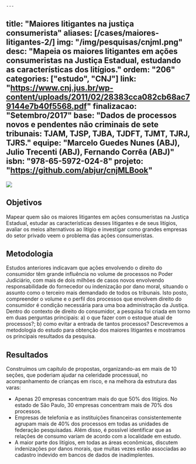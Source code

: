 	---
title: "Maiores litigantes na justiça consumerista"
aliases: [/cases/maiores-litigantes-2/]
img: "/img/pesquisas/cnjml.png"
desc: "Mapeia os maiores litigantes em ações consumeristas na Justiça Estadual, estudando as características dos litígios."
ordem: "206"
categories: ["estudo", "CNJ"]
link: "https://www.cnj.jus.br/wp-content/uploads/2011/02/28383cca082cb68ac79144e7b40f5568.pdf"
finalizacao: "Setembro/2017"
base: "Dados de processos novos e pendentes não criminais de sete tribunais: TJAM, TJSP, TJBA, TJDFT, TJMT, TJRJ, TJRS."
equipe: "Marcelo Guedes Nunes (ABJ), Julio Trecenti (ABJ), Fernando Corrêa (ABJ)"
isbn: "978-65-5972-024-8"
projeto: "https://github.com/abjur/cnjMLBook"
---

![](/img/pesquisas/cnjml.png)

## Objetivos

Mapear  quem são os maiores litigantes em ações consumeristas na Justiça Estadual, estudar as características desses litigantes e de seus litígios, avaliar os meios alternativos ao litígio e investigar como grandes empresas do setor privado veem o problema das ações consumeristas.

## Metodologia

Estudos anteriores indicavam que ações envolvendo o direito do consumidor têm grande influência no volume de processos no Poder Judiciário, com mais de dois milhões de casos novos envolvendo responsabilidade do fornecedor ou indenização por dano moral, situando o assunto como o terceiro mais demandado de todos os tribunais. Isto posto, compreender o volume e o perfil dos processos que envolvem direito do consumidor é condição necessária para uma boa administração da Justiça. Dentro do contexto de direito do consumidor, a pesquisa foi criada em torno em duas perguntas principais: a) o que fazer com o estoque atual de processos?; b) como evitar a entrada de tantos processos? Descrevemos a metodologia do estudo para obtenção dos maiores litigantes e mostramos os principais resultados da pesquisa.

## Resultados

Construímos um capítulo de propostas, organizando-as em mais de 10 seções, que poderiam ajudar na celeridade processual, no acompanhamento de crianças em risco, e na melhora da estrutura das varas:

- Apenas 20 empresas concentram mais do que 50% dos litígios. No estado de São Paulo, 30 empresas concentram mais de 70% dos processos.
- Empresas de telefonia e as instituições financeiras consistentemente agrupam mais de 40% dos processos em todas as unidades de federação pesquisadas. Além disso, é possível identificar que as relações de consumo variam de acordo com a localidade em estudo.
- A maior parte dos litígios, em todas as áreas econômicas, discutem indenizações por danos morais, que muitas vezes estão associadas ao cadastro indevido em bancos de dados de inadimplentes.



